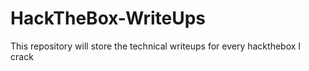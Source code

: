 # HackTheBox-WriteUps
This repository will store the technical writeups for every hackthebox I crack
